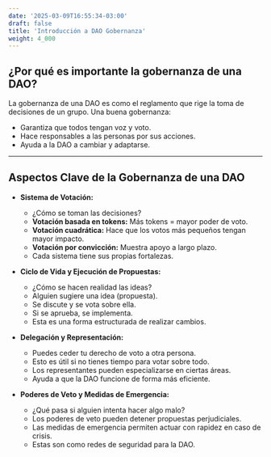 ```yaml
---
date: '2025-03-09T16:55:34-03:00'
draft: false
title: 'Introducción a DAO Gobernanza'
weight: 4_000
---
```


## ¿Por qué es importante la gobernanza de una DAO?

La gobernanza de una DAO es como el reglamento que rige la toma de decisiones de un grupo. Una buena gobernanza:

* Garantiza que todos tengan voz y voto.
* Hace responsables a las personas por sus acciones.
* Ayuda a la DAO a cambiar y adaptarse.

---

## Aspectos Clave de la Gobernanza de una DAO

* **Sistema de Votación:**
  * ¿Cómo se toman las decisiones?
  * **Votación basada en tokens:** Más tokens = mayor poder de voto.
  * **Votación cuadrática:** Hace que los votos más pequeños tengan mayor impacto.
  * **Votación por convicción:** Muestra apoyo a largo plazo.
  * Cada sistema tiene sus propias fortalezas.

* **Ciclo de Vida y Ejecución de Propuestas:**
  * ¿Cómo se hacen realidad las ideas?
  * Alguien sugiere una idea (propuesta).
  * Se discute y se vota sobre ella.
  * Si se aprueba, se implementa.
  * Esta es una forma estructurada de realizar cambios.

* **Delegación y Representación:**
  * Puedes ceder tu derecho de voto a otra persona.
  * Esto es útil si no tienes tiempo para votar sobre todo.
  * Los representantes pueden especializarse en ciertas áreas.
  * Ayuda a que la DAO funcione de forma más eficiente.

* **Poderes de Veto y Medidas de Emergencia:**
  * ¿Qué pasa si alguien intenta hacer algo malo?
  * Los poderes de veto pueden detener propuestas perjudiciales.
  * Las medidas de emergencia permiten actuar con rapidez en caso de crisis.
  * Estas son como redes de seguridad para la DAO.